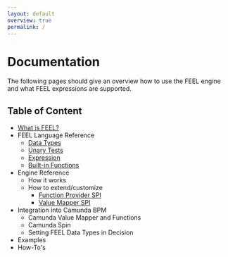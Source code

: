 ```yaml
---
layout: default
overview: true
permalink: /
---
```


# Documentation

The following pages should give an overview how to use the FEEL engine and what FEEL expressions are supported.

## Table of Content

* [What is FEEL?](what-is-feel)
* FEEL Language Reference
  * [Data Types](feel-data-types)
  * [Unary Tests](feel-unary-tests)
  * [Expression](feel-expression)
  * [Built-in Functions](feel-built-in-functions)
* Engine Reference
  * How it works
  * How to extend/customize
    * [Function Provider SPI](function-provider-spi)
    * [Value Mapper SPI](value-mapper-spi)
* Integration into Camunda BPM
  * Camunda Value Mapper and Functions
  * Camunda Spin
  * Setting FEEL Data Types in Decision
* Examples
* How-To's
